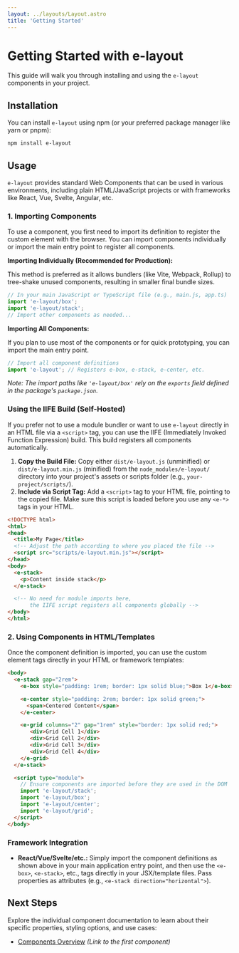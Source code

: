 ```yaml
---
layout: ../layouts/Layout.astro
title: 'Getting Started'
---
```


# Getting Started with e-layout

This guide will walk you through installing and using the `e-layout` components in your project.

## Installation

You can install `e-layout` using npm (or your preferred package manager like yarn or pnpm):

```bash
npm install e-layout
```

## Usage

`e-layout` provides standard Web Components that can be used in various environments, including plain HTML/JavaScript projects or with frameworks like React, Vue, Svelte, Angular, etc.

### 1. Importing Components

To use a component, you first need to import its definition to register the custom element with the browser. You can import components individually or import the main entry point to register all components.

**Importing Individually (Recommended for Production):**

This method is preferred as it allows bundlers (like Vite, Webpack, Rollup) to tree-shake unused components, resulting in smaller final bundle sizes.

```javascript
// In your main JavaScript or TypeScript file (e.g., main.js, app.ts)
import 'e-layout/box';
import 'e-layout/stack';
// Import other components as needed...
```

**Importing All Components:**

If you plan to use most of the components or for quick prototyping, you can import the main entry point.

```javascript
// Import all component definitions
import 'e-layout'; // Registers e-box, e-stack, e-center, etc.
```

*Note: The import paths like `'e-layout/box'` rely on the `exports` field defined in the package's `package.json`.*

### Using the IIFE Build (Self-Hosted)

If you prefer not to use a module bundler or want to use `e-layout` directly in an HTML file via a `<script>` tag, you can use the IIFE (Immediately Invoked Function Expression) build. This build registers all components automatically.

1.  **Copy the Build File:** Copy either `dist/e-layout.js` (unminified) or `dist/e-layout.min.js` (minified) from the `node_modules/e-layout/` directory into your project's assets or scripts folder (e.g., `your-project/scripts/`).
2.  **Include via Script Tag:** Add a `<script>` tag to your HTML file, pointing to the copied file. Make sure this script is loaded before you use any `<e-*> `tags in your HTML.

```html
<!DOCTYPE html>
<html>
<head>
  <title>My Page</title>
  <!-- Adjust the path according to where you placed the file -->
  <script src="scripts/e-layout.min.js"></script>
</head>
<body>
  <e-stack>
    <p>Content inside stack</p>
  </e-stack>

  <!-- No need for module imports here,
       the IIFE script registers all components globally -->
</body>
</html>
```

### 2. Using Components in HTML/Templates

Once the component definition is imported, you can use the custom element tags directly in your HTML or framework templates:

```html
<body>
  <e-stack gap="2rem">
    <e-box style="padding: 1rem; border: 1px solid blue;">Box 1</e-box>

    <e-center style="padding: 2rem; border: 1px solid green;">
      <span>Centered Content</span>
    </e-center>

    <e-grid columns="2" gap="1rem" style="border: 1px solid red;">
       <div>Grid Cell 1</div>
       <div>Grid Cell 2</div>
       <div>Grid Cell 3</div>
       <div>Grid Cell 4</div>
    </e-grid>
  </e-stack>

  <script type="module">
    // Ensure components are imported before they are used in the DOM
    import 'e-layout/stack';
    import 'e-layout/box';
    import 'e-layout/center';
    import 'e-layout/grid';
  </script>
</body>
```

### Framework Integration

*   **React/Vue/Svelte/etc.:** Simply import the component definitions as shown above in your main application entry point, and then use the `<e-box>`, `<e-stack>`, etc., tags directly in your JSX/template files. Pass properties as attributes (e.g., `<e-stack direction="horizontal">`).

## Next Steps

Explore the individual component documentation to learn about their specific properties, styling options, and use cases:

*   [Components Overview](./components/box) *(Link to the first component)*
